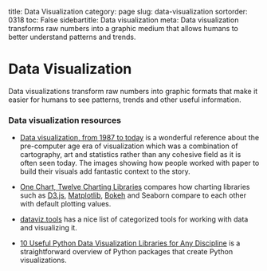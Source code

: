 title: Data Visualization
category: page
slug: data-visualization
sortorder: 0318
toc: False
sidebartitle: Data visualization
meta: Data visualization transforms raw numbers into a graphic medium that allows humans to better understand patterns and trends.


# Data Visualization
Data visualizations transform raw numbers into graphic formats that make it
easier for humans to see patterns, trends and other useful information.


### Data visualization resources
* [Data visualization, from 1987 to today](https://medium.economist.com/data-visualisation-from-1987-to-today-65d0609c6017)
  is a wonderful reference about the pre-computer age era of visualization
  which was a combination of cartography, art and statistics rather than
  any cohesive field as it is often seen today. The images showing how
  people worked with paper to build their visuals add fantastic context to
  the story.

* [One Chart, Twelve Charting Libraries](https://lisacharlotterost.github.io/2016/05/17/one-chart-code/)
  compares how charting libraries such as [D3.js](/d3-js.html),
  [Matplotlib](/matplotlib.html), [Bokeh](/bokeh.html) and Seaborn 
  compare to each other with default plotting values.

* [dataviz.tools](http://dataviz.tools/) has a nice list of categorized
  tools for working with data and visualizing it.

* [10 Useful Python Data Visualization Libraries for Any Discipline](https://blog.modeanalytics.com/python-data-visualization-libraries/)
  is a straightforward overview of Python packages that create Python
  visualizations.
